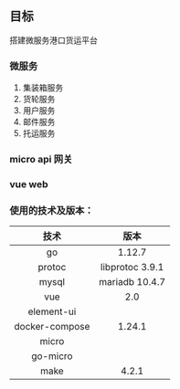 ## 目标
搭建微服务港口货运平台
### 微服务
1. 集装箱服务
2. 货轮服务
3. 用户服务
4. 邮件服务
5. 托运服务
### micro api 网关
### vue web 

### 使用的技术及版本：
|技术|版本|
|:---:|:---:|
|go|1.12.7|
|protoc|libprotoc 3.9.1|
|mysql|mariadb 10.4.7|
|vue|2.0|
|element-ui||
|docker-compose|1.24.1|
|micro||
|go-micro||
|make|4.2.1|

